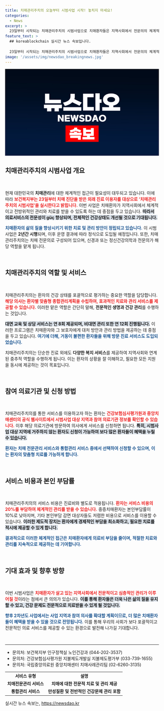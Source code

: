 ```yaml
---
title: 치매관리주치의 오늘부터 시범사업 시작! 놓치지 마세요!
categories:
  - News
excerpt: >
  23일부터 시작되는 치매관리주치의 시범사업으로 치매환자들은 지역사회에서 전문의의 체계적 관리와 치료를 받을 수 있게 됩니다. 건강문제까지 아우르는 종합 관리로 삶의 질을 높이는 기회!
feature_text: >
  ## koreablockchain 실시간 뉴스 속보입니다.

  23일부터 시작되는 치매관리주치의 시범사업으로 치매환자들은 지역사회에서 전문의의 체계적 관리와 치료를 받을 수 있게 됩니다. 건강문제까지 아우르는 종합 관리로 삶의 질을 높이는 기회!
image: '/assets/img/newsdao_breakingnews.jpg'
---
```


<p><img src="/assets/img/newsdao_breakingnews.jpg" alt="koreablockchain 속보" /></p>

<h2 data-ke-size="size26">치매관리주치의 시범사업 개요</h2>

<p data-ke-size="size16">&nbsp;</p>

<p>현재 대한민국의 <b>치매관리</b>에 대한 체계적인 접근이 필요성이 대두되고 있습니다. 이에 따라 <b><span style="color: #ee2323;">보건복지부는 23일부터 치매 진단을 받은 외래 진료 이용자를 대상으로 ‘치매관리주치의 시범사업’을 실시한다고 밝힙니다.</span></b> 이번 사업은 치매환자가 지역사회에서 체계적이고 전방위적인 관리와 치료를 받을 수 있도록 하는 데 중점을 두고 있습니다. <b><span style="background-color: #21538527;">따라서 의료서비스의 전문성이 güç 향상되며, 전체적인 건강상태도 개선될 것으로 기대됩니다.</span></b> </p>

<p><b><span style="color: #1a5490;">치매환자의 삶의 질을 향상시키기 위한 치료 및 관리 방안이 정립되고 있습니다.</span></b> 이 시범사업은 <b>2년간 시행</b>되며, 이후 운영 결과에 따라 정식으로 도입될 예정입니다. 또한, 치매관리주치의는 치매 전문의로 구성되어 있으며, 신경과 또는 정신건강의학과 전문의가 해당 역할을 맡게 됩니다.</p>

<p data-ke-size="size16">&nbsp;</p>

<h2 data-ke-size="size26">치매관리주치의 역할 및 서비스</h2>

<p data-ke-size="size16">&nbsp;</p>

<p>치매관리주치의는 환자의 건강 상태를 포괄적으로 평가하는 중요한 역할을 담당합니다. <b><span style="color: #ee2323;">해당 의사는 환자별 맞춤형 종합관리계획을 수립하여, 효과적인 치료와 관리 서비스를 제공할 수 있습니다.</span></b> 이러한 맡은 역할은 간단히 말해, <b>전문적인 생명과 건강 관리</b>를 수행하는 것입니다.</p>

<p><b><span style="background-color: #21538527;">대면 교육 및 상담 서비스는 연 8회 제공되며, 비대면 관리 또한 연 12회 진행됩니다.</span></b> 이러한 프로그램은 치매환자와 그 보호자에게 대처 방안과 관리 방법을 제공하는 데 중점을 두고 있습니다. <b><span style="color: #1a5490;">여기에 더해, 거동이 불편한 환자들을 위해 방문 진료 서비스도 도입되었습니다.</span></b> </p>

<p>치매관리주치의는 단순한 진료 외에도 <b>다양한 복지 서비스</b>를 제공하여 지역사회와 연계된 중추적 역할을 수행하게 됩니다. 이는 환자의 상황을 잘 이해하고, 필요한 모든 지원을 동시에 제공하는 것이 목표입니다.</p>

<p data-ke-size="size16">&nbsp;</p>

<h2 data-ke-size="size26">참여 의료기관 및 신청 방법</h2>

<p data-ke-size="size16">&nbsp;</p>

<p>치매관리주치의를 통한 서비스를 이용하고자 하는 환자는 <b><span style="color: #ee2323;">건강보험심사평가원과 중앙치매센터의 공식 웹사이트에서 시범사업 대상 지역과 참여 의료기관 정보를 확인할 수 있습니다.</span></b> 이후 해당 의료기관에 방문하여 의사에게 서비스를 신청하면 됩니다. <b><span style="background-color: #21538527;">특히, 시범사업 대상 지역에 거주하지 않는 환자도 신청이 가능하여 보다 많은 환자들이 혜택을 누릴 수 있습니다.</span></b> </p>

<p><b><span style="color: #1a5490;">환자는 치매 전문관리 서비스와 통합관리 서비스 중에서 선택하여 신청할 수 있으며, 이는 환자의 맞춤형 치료를 가능하게 합니다.</span></b> </p>

<p data-ke-size="size16">&nbsp;</p>

<h2 data-ke-size="size26">서비스 비용과 본인 부담률</h2>

<p data-ke-size="size16">&nbsp;</p>

<p>치매관리주치의의 서비스 비용은 진료비와 별도로 적용됩니다. <b><span style="color: #ee2323;">환자는 서비스 비용의 20%를 부담하여 체계적인 관리를 받을 수 있습니다.</span></b> 중증치매환자는 본인부담률이 10%로 낮아지며, 기타 본인부담 감면 대상자들도 저렴한 비용으로 서비스를 이용할 수 있습니다. <b><span style="background-color: #21538527;">이러한 제도적 장치는 환자에게 경제적인 부담을 최소화하고, 필요한 치료를 적시에 제공할 수 있게 합니다.</span></b></p>

<p><b><span style="color: #1a5490;">결과적으로 이러한 체계적인 접근은 치매환자에게 의료비 부담을 줄이며, 적절한 치료와 관리를 지속적으로 제공하는 데 기여합니다.</span></b> </p>

<p data-ke-size="size16">&nbsp;</p>

<h2 data-ke-size="size26">기대 효과 및 향후 방향</h2>

<p data-ke-size="size16">&nbsp;</p>

<p>이번 시범사업은 <b><span style="color: #ee2323;">치매환자가 살고 있는 지역사회에서 전문적이고 심층적인 관리가 이루어질 것</span></b>이라는 점에서 큰 의의가 있습니다. <b><span style="background-color: #21538527;">이를 통해 환자들은 더욱 나은 삶의 질을 유지할 수 있고, 건강 문제도 전문적으로 치료받을 수 있게 될 것입니다.</span></b></p>

<p><b><span style="color: #1a5490;">향후 2차년도 사업에서는 사업 지역과 참여 의사를 확대할 계획이므로, 더 많은 치매환자들이 혜택을 받을 수 있을 것으로 전망됩니다.</span></b> 이를 통해 우리의 사회가 보다 포괄적이고 전문적인 의료 서비스를 제공할 수 있는 환경으로 발전해 나가길 기대합니다.</p>

<p data-ke-size="size16">&nbsp;</p> 

<hr />

<ul>
    <li>문의처: 보건복지부 인구정책실 노인건강과 (044-202-3537)</li>
    <li>문의처: 건강보험심사평가원 지불제도개발실 지불제도평가부 (033-739-1655)</li>
    <li>문의처: 국립중앙의료원 중앙치매센터 치매사례관리팀 (02-6260-3135)</li>
</ul>

<table style="width: 100%;">
    <tr>
        <td style="text-align: center; height: 17px;"><b>서비스 유형</b></td>
        <td style="text-align: center; height: 17px;"><b>설명</b></td>
    </tr>
    <tr>
        <td style="text-align: center; height: 17px;"><b>치매전문관리 서비스</b></td>
        <td style="text-align: center; height: 17px;"><b>치매에 대한 전문적 치료 및 관리 제공</b></td>
    </tr>
    <tr>
        <td style="text-align: center; height: 17px;"><b>통합관리 서비스</b></td>
        <td style="text-align: center; height: 17px;"><b>만성질환 및 전반적인 건강문제 관리 포함</b></td>
    </tr>
</table>
실시간 뉴스 속보는, <a href="https://newsdao.kr" rel="dofollow">https://newsdao.kr</a>


